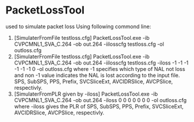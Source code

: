 PacketLossTool
==============

used to simulate packet loss
Using following commond line:
1. [SimulaterFromFile testloss.cfg] PacketLossTool.exe -ib CVPCMNL1_SVA_C.264 -ob out.264 -iilosscfg testloss.cfg -ol outloss.cfg
2. [SimulaterFromFile testloss.cfg] PacketLossTool.exe -ib CVPCMNL1_SVA_C.264 -ob out.264 -iilosscfg testloss.cfg -iloss -1 -1 -1 -1 -1 -1 0 -ol outloss.cfg
    where -1 specifies which type of NAL not loss and non -1 value indicates the NAL is lost according to the input file. SPS, SubSPS, PPS, Prefix, SVCSliceExt, AVCIDRSlice, AVCPSlice, respectivly.
3. [SimulaterFromPLR given by -iloss] PacketLossTool.exe -ib CVPCMNL1_SVA_C.264 -ob out.264 -iloss 0 0 0 0 0 0 0 -ol outloss.cfg
    where -iloss gives the PLR of SPS, SubSPS, PPS, Prefix, SVCSliceExt, AVCIDRSlice, AVCPSlice, respectivly.
